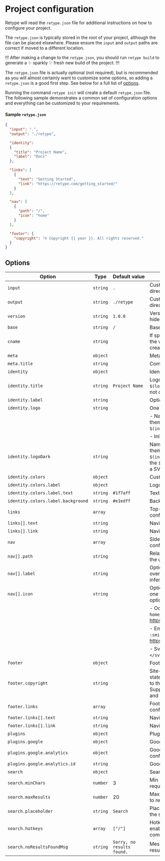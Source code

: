 # Project configuration

Retype will read the `retype.json` file for additional instructions on how to configure your project. 

The `retype.json` is typically stored in the root of your project, although the file can be placed elsewhere. Please ensure the `input` and `output` paths are correct if moved to a different location.

!!!
After making a change to the `retype.json`, you should run `retype build` to generate a :sparkles: sparkly :sparkles: fresh new build of the project.
!!!

The `retype.json` file is actually optional (not required), but is recommended as you will almost certainly want to customize some options, so adding a `retype.json` is a good first step. See below for a full list of [options](#options).

Running the command `retype init` will create a default `retype.json` file. The following sample demonstrates a common set of configuration options and everything can be customized to your requirements.

#### Sample `retype.json`

```json
{
  "input": ".",
  "output": "./retype",

  "identity": 
  {
    "title": "Project Name",
    "label": "Docs"
  },

  "links": [
    {
      "text": "Getting Started",
      "link": "https://retype.com/getting_started/"
    }
  ],

  "nav": [
    {
      "path": "/",
      "icon": "home"
    }
  ],

  "footer": {
    "copyright": "© Copyright {{ year }}. All rights reserved."
  }
}
```

## Options

| Option                               | Type     | Default&nbsp;value              | Description                                                                                                                     |
| ------------------------------------ | -------- | -------------------------- | ------------------------------------------------------------------------------------------------------------------------------- |
| `input`                              | `string` | `.`                        | Custom path to the input directory                                                                                              |
| `output`                             | `string` | `./retype`                 | Custom path to the output directory                                                                                             |
| `version`                            | `string` | `1.0.0`                    | Version label. Set to `null` to hide                                                                                            |
| `base`                               | `string` | `/`                        | Base URL                                                                                                                        |
| `cname`                              | `string` |                            | If specified, a `CNAME` file with the value provided will be created                                                            |
| `meta`                               | `object` |                            | Meta configuration                                                                                                              |
| `meta.title`                         | `string` |                            | Common title suffix                                                                                                             |
| `identity`                           | `object` |                            | Identity configuration                                                                                                          |
| `identity.title`                     | `string` | `Project Name`             | Logo Title. Displayed when `$(logo)` and `$(logoDark)` are not configured                                                       |
| `identity.label`                     | `string` |                            | Optional Logo Label text.                                                                                                       |
| `identity.logo`                      | `string` |                            | One of the following:                                                                                                           |
|                                      |          |                            | - Name of Logo file (light theme), relative to the `$(input)` directory                                                         |
|                                      |          |                            | - Inline SVG logo                                                                                                               |
| `identity.logoDark`                  | `string` |                            | Name of Logo file (dark theme), relative to the `$(input)` directory. Ignored if the `$(logo)` is configured with a SVG image   |
| `identity.colors`                    | `object` |                            | Custom color configuration                                                                                                      |
| `identity.colors.label`              | `object` |                            | Logo label colors                                                                                                               |
| `identity.colors.label.text`         | `string` | `#1f7aff`                  | Text color                                                                                                                      |
| `identity.colors.label.background`   | `string` | `#e1edff`                  | Background color                                                                                                                |
| `links`                              | `array`  |                            | Top-level navigation link configuration                                                                                         |
| `links[].text`                       | `string` |                            | Navigation link text                                                                                                            |
| `links[].link`                       | `string` |                            | Navigation link URL                                                                                                             |
| `nav`                                | `array`  |                            | Sidebar root-level navigation configuraton                                                                                      |
| `nav[].path`                         | `string` |                            | Relative path as it appears in the url                                                                                          |
| `nav[].label`                        | `string` |                            | Optional label. When set, overrides the item label inferred from title                                                          |
| `nav[].icon`                         | `string` |                            | Optional item icon. Could be one from the following options:                                                                    |
|                                      |          |                            | - Octicons icon name, e.g. `home` (see more: https://primer.style/octicons/)                                                    |
|                                      |          |                            | - Emoji shortcode, e.g. `:smile:` (see more: https://mojee.io/emojis/)                                                          |
|                                      |          |                            | - Svg element (`<svg>..</svg>`)                                                                                                 |
| `footer`                             | `object` |                            | Footer configuration                                                                                                            |
| `footer.copyright`                   | `string` |                            | Site-wide copyright statement that will be added to the footer of each page. Supports Markdown syntax and `{{ year }}` variable |
| `footer.links`                       | `array`  |                            | Footer navigation link configuration                                                                                            |
| `footer.links[].text`                | `string` |                            | Navigation link text                                                                                                            |
| `footer.links[].link`                | `string` |                            | Navigation link URL                                                                                                             |
| `plugins`                            | `object` |                            | Plugin configuration                                                                                                            |
| `plugins.google`                     | `object` |                            | Google Plugin configuration                                                                                                     |
| `plugins.google.analytics`           | `object` |                            | Google Analytics configuration                                                                                                  |
| `plugins.google.analytics.id`        | `string` |                            | Google Analytics ID                                                                                                             |
| `search`                             | `object` |                            | Search configuration                                                                                                            |
| `search.minChars`                    | `number` | 3                          | Min number of characters required in a search query                                                                             |
| `search.maxResults`                  | `number` | 20                         | Max number of search results to render                                                                                          |
| `search.placeholder`                 | `string` | `Search`                   | Placeholder text rendered on the search component                                                                               |
| `search.hotkeys`                     | `array`  | `["/"]`                    | Hotkeys (KeyboardEvent.key) enabling the search component                                                                       |
| `search.noResultsFoundMsg`           | `string` | `Sorry, no results found.` | Message rendered when no results were found                                                                                     |